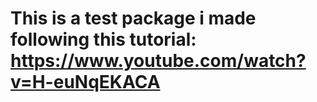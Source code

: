 # This is a test package i made following this tutorial: https://www.youtube.com/watch?v=H-euNqEKACA